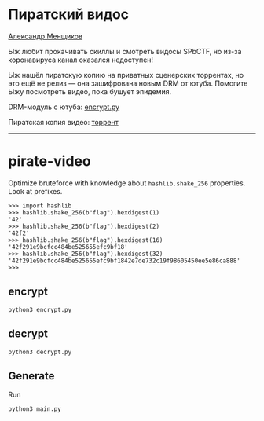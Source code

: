# Пиратский видос

[Александр Менщиков](https://t.me/n0str)

Ыж любит прокачивать скиллы и смотреть видосы SPbCTF, но из-за коронавируса канал оказался недоступен!

Ыж нашёл пиратскую копию на приватных сценерских торрентах, но это ещё не релиз — она зашифрована новым DRM от ютуба. Помогите Ыжу посмотреть видео, пока бушует эпидемия.

DRM-модуль с ютуба: [encrypt.py](encrypt.py)

Пиратская копия видео: [торрент](flag.enc.mpeg.torrent)

--------------------

# pirate-video

Optimize bruteforce with knowledge about `hashlib.shake_256` properties. Look at prefixes.
```
>>> import hashlib
>>> hashlib.shake_256(b"flag").hexdigest(1)
'42'
>>> hashlib.shake_256(b"flag").hexdigest(2)
'42f2'
>>> hashlib.shake_256(b"flag").hexdigest(16)
'42f291e9bcfcc484be525655efc9bf18'
>>> hashlib.shake_256(b"flag").hexdigest(32)
'42f291e9bcfcc484be525655efc9bf1842e7de732c19f98605450ee5e86ca888'
>>> 
```

## encrypt
```
python3 encrypt.py
```

## decrypt
```
python3 decrypt.py
```

## Generate

Run
```
python3 main.py
```
